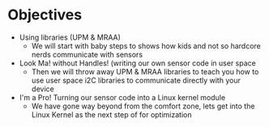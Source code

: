 # Objectives

- Using libraries (UPM & MRAA)</font>
  - We will start with baby steps to shows how kids and not so hardcore nerds communicate with sensors
- Look Ma! without Handles! (writing our own sensor code in user space
  - Then we will throw away UPM & MRAA libraries to teach you how to use user space i2C  libraries to communicate directly with your device
- I'm a Pro! Turning our sensor code into a Linux kernel module
  - We have gone way beyond from the comfort zone, lets get into the Linux Kernel as the next step of for optimization

